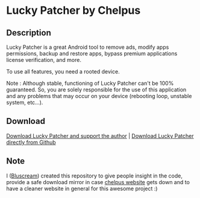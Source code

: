 # Lucky Patcher by Chelpus

## Description
Lucky Patcher is a great Android tool to remove ads, modify apps permissions, backup and restore apps, bypass premium applications license verification, and more.

To use all features, you need a rooted device.

Note :
Although stable, functioning of Lucky Patcher can't be 100% guaranteed.
So, you are solely responsible for the use of this application and any problems that may occur on your device (rebooting loop, unstable system, etc...).

## Download
[Download Lucky Patcher and support the author](http://go.netbew.com/7691820/download-lucky-patcher) | [Download Lucky Patcher directly from Github](https://github.com/AndroidAppz/LuckyPatcher/releases/latest)

## Note
I ([Bluscream](https://github.com/Bluscream)) created this repository to give people insight in the code, provide a safe download mirror in case [chelpus website](https://lucky-patcher.netbew.com/) gets down and to have a cleaner website in general for this awesome project :)
